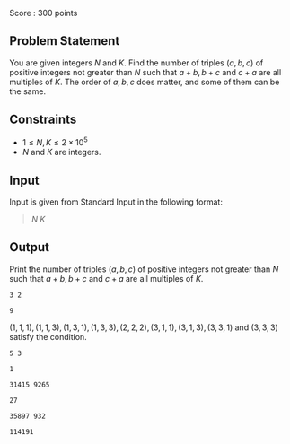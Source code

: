 Score : $300$ points

## Problem Statement

You are given integers $N$ and $K$. Find the number of triples $(a,b,c)$ of positive integers not greater than $N$ such that $a+b,b+c$ and $c+a$ are all multiples of $K$.
The order of $a,b,c$ does matter, and some of them can be the same.

## Constraints

- $1 \leq N,K \leq 2\times 10^5$
- $N$ and $K$ are integers.

## Input

Input is given from Standard Input in the following format:

> $N$ $K$

## Output

Print the number of triples $(a,b,c)$ of positive integers not greater than $N$ such that $a+b,b+c$ and $c+a$ are all multiples of $K$.

```input1
3 2
```

```output1
9
```

$(1,1,1),(1,1,3),(1,3,1),(1,3,3),(2,2,2),(3,1,1),(3,1,3),(3,3,1)$ and $(3,3,3)$ satisfy the condition.

```input2
5 3
```

```output2
1
```

```input3
31415 9265
```

```output3
27
```

```input4
35897 932
```

```output4
114191
```